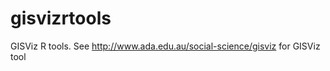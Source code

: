 gisvizrtools
============

GISViz R tools.  See http://www.ada.edu.au/social-science/gisviz for GISViz tool
